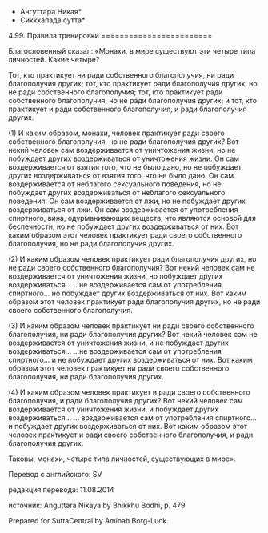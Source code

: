 * Ангуттара Никая*
* Сиккхапада сутта*

4\.99\. Правила тренировки
\=\=\=\=\=\=\=\=\=\=\=\=\=\=\=\=\=\=\=\=\=\=\=\=

Благословенный сказал: «Монахи, в мире существуют эти четыре типа личностей\. Какие четыре?

Тот, кто практикует ни ради собственного благополучия, ни ради благополучия других; тот, кто практикует ради благополучия других, но не ради собственного благополучия; тот, кто практикует ради собственного благополучия, но не ради благополучия других; и тот, кто практикует и ради собственного благополучия, и ради благополучия других\.

\(1\) И каким образом, монахи, человек практикует ради своего собственного благополучия, но не ради благополучия других? Вот некий человек сам воздерживается от уничтожения жизни, но не побуждает других воздерживаться от уничтожения жизни\. Он сам воздерживается от взятия того, что не было дано, но не побуждает других воздерживаться от взятия того, что не было дано\. Он сам воздерживается от неблагого сексуального поведения, но не побуждает других воздерживаться от неблагого сексуального поведения\. Он сам воздерживается от лжи, но не побуждает других воздерживаться от лжи\. Он сам воздерживается от употребления спиртного, вина, одурманивающих веществ, что являются основой для беспечности, но не побуждает других воздерживаться от них\. Вот каким образом этот человек практикует ради своего собственного благополучия, но не ради благополучия других\.

\(2\) И каким образом человек практикует ради благополучия других, но не ради своего собственного благополучия? Вот некий человек сам не воздерживается от уничтожения жизни, но побуждает других воздерживаться… …не воздерживается сам от употребления спиртного… но побуждает других воздерживаться от них\. Вот каким образом этот человек практикует ради благополучия других, но не ради своего собственного благополучия\.

\(3\) И каким образом человек практикует ни ради своего собственного благополучия, ни ради благополучия других? Вот некий человек сам не воздерживается от уничтожения жизни, и не побуждает других воздерживаться… …не воздерживается сам от употребления спиртного… и не побуждает других воздерживаться от них\. Вот каким образом этот человек практикует ни ради своего собственного благополучия, ни ради благополучия других\.

\(4\) И каким образом человек практикует и ради своего собственного благополучия, и ради благополучия других? Вот некий человек сам воздерживается от уничтожения жизни, и побуждает других воздерживаться… … воздерживается сам от употребления спиртного… и побуждает других воздерживаться от них\. Вот каким образом этот человек практикует и ради своего собственного благополучия, и ради благополучия других\.

Таковы, монахи, четыре типа личностей, существующих в мире»\.

Перевод с английского: SV

редакция перевода: 11\.08\.2014

источник: Anguttara Nikaya by Bhikkhu Bodhi, p\. 479

Prepared for SuttaCentral by Aminah Borg\-Luck\.